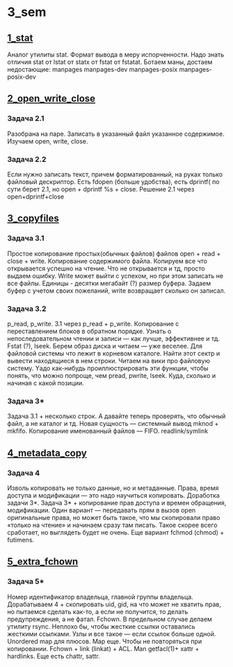 # 3_sem
## [1_stat](https://github.com/TheRedHotHabanero/3_sem/tree/master/1_stat)
Аналог утилиты stat. Формат вывода в меру испорченности. Надо знать отличия stat от lstat от statx от fstat от fstatat.
Ботаем маны, достаем недостающие:
manpages
manpages-dev
manpages-posix
manpages-posix-dev

## [2_open_write_close](https://github.com/TheRedHotHabanero/3_sem/tree/master/2_open_write_close)
### Задача 2.1
Разобрана на паре. Записать в указанный файл указанное содержимое. Изучаем open, write, close.
### Задача 2.2
Если нужно записать текст, причем форматированный, на руках только файловый дескриптор. Есть fdopen (больше удобства), есть dprintf( по сути берет 2.1, но open + dprintf %s + close. Решение 2.1 через open+dprintf+close

## [3_copyfiles](https://github.com/TheRedHotHabanero/3_sem/tree/master/3_copy_files)
### Задача 3.1
Простое копирование простых(обычных файлов) файлов open + read + close + write. Копирование содержимого файла. Копируем все что открывается успешно на чтение. Что не открывается и тд, просто выдаем ошибку. Write может выйти с успехом, но при этом записать не все файлы. Единицы - десятки мегабайт (?) размер буфера. Задаем буфер с учетом своих пожеланий, write возвращает сколько он записал.
### Задача 3.2
p_read, p_write. 3.1 через p_read + p_write. Копирование с переставлением блоков в обратном порядке. Узнать о непоследовательном чтении и записи — как лучше, эффективнее и тд. Fstat (?), lseek. Берем образ диска и читаем — уже веселее. Для файловой системы что лежит в корневом каталоге. Найти этот сектр и вывести находящиеся в нем строки. Читаем на вики про файловую систему. Yадо как-нибудь проиллюстрировать эти функции, чтобы понять, что можно попроще, чем pread, pwrite, lseek. Куда, сколько и начиная с какой позиции.
### Задача 3*
Задача 3.1 + несколько строк. А давайте теперь проверять, что обычный файл, а не каталог и тд. Новая сущность — системный вывод mknod + mkfifo. Копирование именованный файлов — FIFO.  readlink/symlink

## [4_metadata_copy](https://github.com/TheRedHotHabanero/3_sem/tree/master/4_metadara_copy)
### Задача 4
Изволь копировать не только данные, но и метаданные. Права, время доступа и модификации — это надо научиться копировать. Доработка задачи 3*. Задача 3* + копирование прав доступа и времен обращения, модификации. Один вариант — передавать прям в вызов open оригинальные права, но может быть такое, что мы скопировали право «только на чтение» и начинаем сразу там писать. Такое скорее всего сработает, но выглядеть будет не очень. Еще вариант fchmod (chmod) + futimens.

## [5_extra_fchown](link)
### Задача 5*
Номер идентификатор владельца, главной группы владельца. Дорабатываем 4 + скопировать uid, gid, на что может не хватить прав, но пытаемся сделать как-то, а если не получится, то делать предупреждения, а не фатал. Fchown. В предельном случае делаем утилиту rsync. Неплохо бы, чтобы жесткие ссылки оставались жесткими ссылками. Узлы и все такое — если ссылок больше одной. Unordered map для плюсов. Map еще. Чтобы не повторяться при копировании. Fchown + link (linkat) + ACL. Man getfacl(1)+  xattr + hardlinks.
Еще есть chattr, sattr.